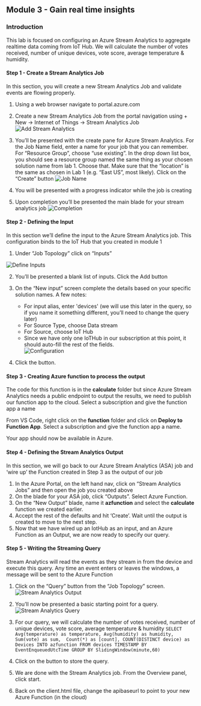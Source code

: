 ## Module 3 - Gain real time insights


### Introduction
This lab is focused on configuring an Azure Stream Analytics to aggregate realtime data coming from IoT Hub.  We will calculate the number of votes received, number of unique devices, vote score, average temperature & humidity. 

#### Step 1 - Create a Stream Analytics Job

In this section, you will create a new Stream Analytics Job and validate events are flowing properly.

1. Using a web browser navigate to portal.azure.com   
2. Create a new Stream Analytics Job from the portal navigation using + New -> Internet of Things -> Stream Analytics Job
![Add Stream Analytics](/images/m3AddASA.png) 

3. You’ll be presented with the create pane for Azure Stream Analytics.  For the Job Name field, enter a name for your job that you can remember.  For “Resource Group”, choose “use existing”.  In the drop down list box, you should see a resource group named the same thing as your chosen solution name from lab 1.  Choose that.  Make sure that the “location” is the same as chosen in Lab 1 (e.g. “East US”, most likely).  Click on the “Create” button
![Job Name](/images/m3JobName.png)

4. You will be presented with a progress indicator while the job is creating 
5. Upon completion you’ll be presented the main blade for your stream analytics job
![Completion](/images/m3Completion.png)
 
#### Step 2 - Defining the Input

In this section we’ll define the input to the Azure Stream Analytics job.  This configuration binds to the IoT Hub that you created in module 1
1.	Under “Job Topology” click on “Inputs”

![Define Inputs](/images/m3Input.png)

2. You’ll be presented a blank list of inputs.  Click the Add button
3.	On the “New input” screen complete the details based on your specific solution names.  A few notes:
    -	For input alias, enter 'devices' (we will use this later in the query, so if you name it something different, you’ll need to change the query later)
    -	For Source Type, choose Data stream
    -	For Source, choose IoT Hub
    -	Since we have only one IoTHub in our subscription at this point, it should auto-fill the rest of the fields.    
    ![Configuration](/images/m3Config.png)

4.	Click the  button.

#### Step 3 - Creating Azure function to process the output

The code for this function is in the **calculate** folder but since Azure Stream Analytics needs a public endpoint to output the results, we need to publish our function app to the cloud. Select a subscription and give the function app a name

From VS Code, right click on the **function** folder and click on **Deploy to Function App**. Select a subscription and give the function app a name.

Your app should now be available in Azure.

#### Step 4 - Defining the Stream Analytics Output
In this section, we will go back to our Azure Stream Analytics (ASA) job and ‘wire up’ the Function created in Step 3 as the output of our job

1.	In the Azure Portal, on the left hand nav, click on “Stream Analytics Jobs” and then open the job you created above
2.	On the blade for your ASA job, click “Outputs”. Select Azure Function.
3.	On the “New Output” blade, name it **azfunction** and select the **calculate** function we created earlier.
4.	Accept the rest of the defaults and hit ‘Create’.  Wait until the output is created to move to the next step.
5.	Now that we have wired up an IotHub as an input, and an Azure Function as an Output, we are now ready to specify our query. 

#### Step 5 - Writing the Streaming Query
Stream Analytics will read the events as they stream in from the device and execute this query.  Any time an event enters or leaves the windows, a message will be sent to the Azure Function

1. Click on the “Query” button from the “Job Topology” screen.
![Stream Analytics Output](/images/m3ASAOut.png) 

2. You’ll now be presented a basic starting point for a query.
![Stream Analytics Query](/images/m3ASAQuery.png)

3. For our query, we will calculate the number of votes received, number of unique devices, vote score, average temperature & humidity
   `
    SELECT Avg(temperature) as temperature, Avg(humidity) as humidity, Sum(vote) as sum,  Count(*) as [count], COUNT(DISTINCT device) as Devices
    INTO azfunction
    FROM devices TIMESTAMP BY EventEnqueuedUtcTime
    GROUP BY SlidingWindow(minute,60)
    `                        
4. Click on the button to store the query.
5. We are done with the Stream Analytics job. From the Overview panel, click start.
6. Back on the client.html file, change the apibaseurl to point to your new Azure Function (in the cloud)
